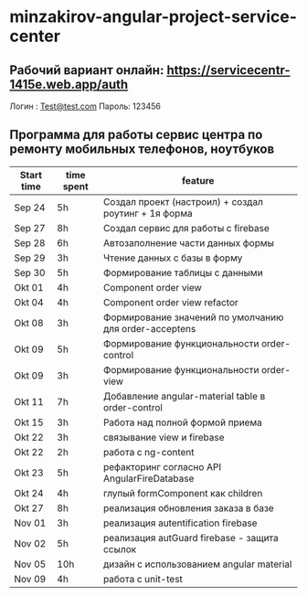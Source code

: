 # minzakirov-angular-project-service-center

## Рабочий вариант онлайн: https://servicecentr-1415e.web.app/auth
Логин : Test@test.com
Пароль: 123456


## Программа для работы сервис центра по ремонту мобильных телефонов, ноутбуков

| Start time | time spent | feature |
|-----------|-------------|-------------|
| Sep 24 | 5h | Создал проект (настроил) + создал роутинг + 1я форма |
| Sep 27 | 8h | Создал сервис для работы с firebase |
| Sep 28 | 6h | Автозаполнение части данных формы |
| Sep 29 | 3h | Чтение данных с базы в форму |
| Sep 30 | 5h | Формирование таблицы с данными |
| Okt 01 | 4h | Component order view |
| Okt 04 | 4h | Component order view refactor|
| Okt 08 | 3h | Формирование значений по умолчанию для order-acceptens|
| Okt 09 | 5h | Формирование функциональности order-control|
| Okt 09 | 3h | Формирование функциональности order-view|
| Okt 11 | 7h | Добавление angular-material table в order-control|
| Okt 15 | 3h | Работа над полной формой приема |
| Okt 22 | 3h | связывание view и firebase |
| Okt 22 | 2h | работа с ng-content |
| Okt 23 | 5h | рефакторинг согласно API AngularFireDatabase |
| Okt 24 | 4h | глупый formComponent как children |
| Okt 27 | 8h | реализация обновления заказа в базе |
| Nov 01 | 3h | реализация autentification firebase |
| Nov 02 | 5h | реализация autGuard firebase - защита ссылок |
| Nov 05 | 10h | дизайн с использованием angular material |
| Nov 09 | 4h | работа с unit-test |
